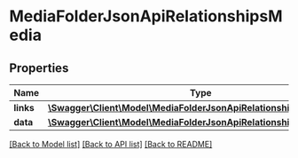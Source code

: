 # MediaFolderJsonApiRelationshipsMedia

## Properties
Name | Type | Description | Notes
------------ | ------------- | ------------- | -------------
**links** | [**\Swagger\Client\Model\MediaFolderJsonApiRelationshipsMediaLinks**](MediaFolderJsonApiRelationshipsMediaLinks.md) |  | [optional] 
**data** | [**\Swagger\Client\Model\MediaFolderJsonApiRelationshipsMediaData[]**](MediaFolderJsonApiRelationshipsMediaData.md) |  | [optional] 

[[Back to Model list]](../../README.md#documentation-for-models) [[Back to API list]](../../README.md#documentation-for-api-endpoints) [[Back to README]](../../README.md)

